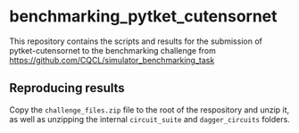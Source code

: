 # benchmarking_pytket_cutensornet
This repository contains the scripts and results for the submission of pytket-cutensornet to the benchmarking challenge from https://github.com/CQCL/simulator_benchmarking_task

## Reproducing results

Copy the `challenge_files.zip` file to the root of the respository and unzip it, as well as unzipping the internal `circuit_suite` and `dagger_circuits` folders.
